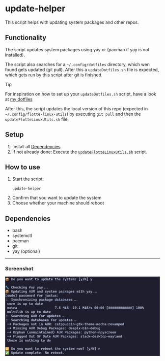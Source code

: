 # update-helper
This script helps with updating system packages and other repos.

## Functionality
The script updates system packages using yay or (pacman if yay is not installed).

The script also searches for a `~/.config/dotfiles` directory, which wen found gets updated (git pull). After this a `updateDotfiles.sh` file is expected, which gets run by this script after git is finished.
> [!TIP]
> For inspiration on how to set up your `updateDotfiles.sh` script, have a look at [my dotfiles](https://github.com/Flottegurke/dotfiles/blob/main/updateDotfiles.sh)

After this, the script updates the local version of this repo (expected in `~/.config/flotte-linux-utils`) by executing `git pull` and then the `updateFlotteLinuxUtils.sh` file.

## Setup
1. Install all [Dependencies](#Dependencies)
2. If not already done: Execute the [`updateFlotteLinuxUtils.sh`](../../updateFlotteLinuxUtils.sh) script.

## How to use
1. Start the script:
    ```shell
    update-helper
    ```
2. Confirm that you want to update the system
3. Choose whether your machine should reboot

## Dependencies
- bash
- systemctl
- pacman
- git
- yay (optional)

---
### Screenshot
![SSH Key Generation](../../assets/screenshot-update-helper.png)

